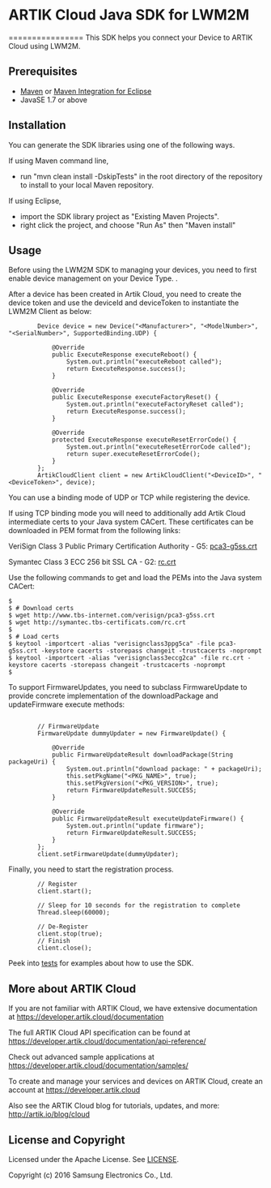 # ARTIK Cloud Java SDK for LWM2M
================
This SDK helps you connect your Device to ARTIK Cloud using LWM2M. 

Prerequisites
-------------

 * [Maven](http://maven.apache.org/) or [Maven Integration for Eclipse](https://www.eclipse.org/m2e/)
 * JavaSE 1.7 or above 

Installation
---------------------

You can generate the SDK libraries using one of the following ways. 

If using Maven command line,
- run "mvn clean install -DskipTests" in the root directory of the repository to install to your local Maven repository.

If using Eclipse, 
- import the SDK library project as "Existing Maven Projects".
- right click the project, and choose "Run As" then "Maven install"


Usage
------

Before using the LWM2M SDK to managing your devices, you need to first enable device management on your Device Type. <INSERT LINK TO DOCUMENTATION HERE>.

After a device has been created in Artik Cloud, you need to create the device token and use the deviceId and deviceToken to instantiate the LWM2M Client as below:

~~~
        Device device = new Device("<Manufacturer>", "<ModelNumber>", "<SerialNumber>", SupportedBinding.UDP) {
            
            @Override
            public ExecuteResponse executeReboot() {
                System.out.println("executeReboot called");
                return ExecuteResponse.success();
            }
            
            @Override
            public ExecuteResponse executeFactoryReset() {
                System.out.println("executeFactoryReset called");
                return ExecuteResponse.success();
            }
            
            @Override
            protected ExecuteResponse executeResetErrorCode() {
                System.out.println("executeResetErrorCode called");
                return super.executeResetErrorCode();
            }
        };
        ArtikCloudClient client = new ArtikCloudClient("<DeviceID>", "<DeviceToken>", device);
~~~

You can use a binding mode of UDP or TCP while registering the device.

If using TCP binding mode you will need to additionally add Artik Cloud intermediate certs to your Java system CACert.
These certificates can be downloaded in PEM format from the following links:

VeriSign Class 3 Public Primary Certification Authority - G5: [pca3-g5ss.crt](http://www.tbs-internet.com/verisign/pca3-g5ss.crt)

Symantec Class 3 ECC 256 bit SSL CA - G2: [rc.crt](http://symantec.tbs-certificats.com/rc.crt)

Use the following commands to get and load the PEMs into the Java system CACert:

~~~
$
$ # Download certs
$ wget http://www.tbs-internet.com/verisign/pca3-g5ss.crt
$ wget http://symantec.tbs-certificats.com/rc.crt
$
$ # Load certs
$ keytool -importcert -alias "verisignclass3ppg5ca" -file pca3-g5ss.crt -keystore cacerts -storepass changeit -trustcacerts -noprompt
$ keytool -importcert -alias "verisignclass3eccg2ca" -file rc.crt -keystore cacerts -storepass changeit -trustcacerts -noprompt
$
~~~

To support FirmwareUpdates, you need to subclass FirmwareUpdate to provide concrete implementation of the downloadPackage and updateFirmware execute methods:
~~~

        // FirmwareUpdate
        FirmwareUpdate dummyUpdater = new FirmwareUpdate() {
            
            @Override
            public FirmwareUpdateResult downloadPackage(String packageUri) {
                System.out.println("download package: " + packageUri);
                this.setPkgName("<PKG_NAME>", true);
                this.setPkgVersion("<PKG_VERSION>", true);
                return FirmwareUpdateResult.SUCCESS;
            }
            
            @Override
            public FirmwareUpdateResult executeUpdateFirmware() {
                System.out.println("update firmware");
                return FirmwareUpdateResult.SUCCESS;
            }
        };
        client.setFirmwareUpdate(dummyUpdater);
~~~

Finally, you need to start the registration process. 

~~~
        // Register
        client.start();
        
        // Sleep for 10 seconds for the registration to complete
        Thread.sleep(60000);
        
        // De-Register
        client.stop(true);
        // Finish
        client.close();
~~~

Peek into [tests](https://github.com/artikcloud/artikcloud-lwm2m-java/tree/master/src/test/java/cloud/artik/lwm2m) for examples about how to use the SDK.

More about ARTIK Cloud
----------------------

If you are not familiar with ARTIK Cloud, we have extensive documentation at https://developer.artik.cloud/documentation

The full ARTIK Cloud API specification can be found at https://developer.artik.cloud/documentation/api-reference/

Check out advanced sample applications at https://developer.artik.cloud/documentation/samples/

To create and manage your services and devices on ARTIK Cloud, create an account at https://developer.artik.cloud

Also see the ARTIK Cloud blog for tutorials, updates, and more: http://artik.io/blog/cloud

License and Copyright
---------------------

Licensed under the Apache License. See [LICENSE](LICENSE).

Copyright (c) 2016 Samsung Electronics Co., Ltd.
